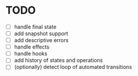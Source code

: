 # TODO

- [ ] handle final state
- [ ] add snapshot support
- [ ] add descriptive errors
- [ ] handle effects
- [ ] handle hooks
- [ ] add history of states and operations
- [ ] (optionally) detect loop of automated transitions